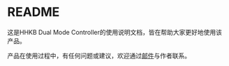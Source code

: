 # README
这是HHKB Dual Mode Controller的使用说明文档，皆在帮助大家更好地使用该产品。

产品在使用过程中，有任何问题或建议，欢迎通过[邮件](mailto:xorlink@gmail.com)与作者联系。